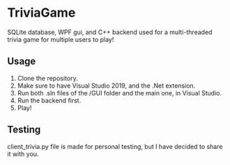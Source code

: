 # TriviaGame
SQLite database, WPF gui, and C++ backend used for a multi-threaded trivia game for multiple users to play!

## Usage
1. Clone the repository.
2. Make sure to have Visual Studio 2019, and the .Net extension.
3. Run both .sln files of the /GUI folder and the main one, in Visual Studio.
4. Run the backend first.
5. Play!

## Testing
client_trivia.py file is made for personal testing, but I have decided to share it with you.
